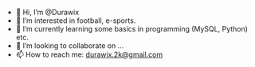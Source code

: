 - 👋 Hi, I’m @Durawix
- 👀 I’m interested in football, e-sports.
- 🌱 I’m currently learning some basics in programming (MySQL, Python) etc.
- 💞️ I’m looking to collaborate on ...
- 📫 How to reach me: durawix.2k@gmail.com

<!---
Durawix/Durawix is a ✨ special ✨ repository because its `README.md` (this file) appears on your GitHub profile.
You can click the Preview link to take a look at your changes.
--->
